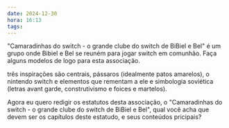 ```yaml
---
date: 2024-12-30
hora: 16:13
tags:
---
```



"Camaradinhas do switch - o grande clube do switch de BiBiel e Bel" é um grupo onde Bibiel e Bel se reuném para jogar switch em comunhão. Faça alguns modelos de logo para esta associação. 

três inspirações são centrais, pássaros (idealmente patos amarelos), o nintendo switch e elementos que rementam a ele e simbologia soviética (letras avant garde, construtivismo e foices e martelos).


Agora eu quero redigir os estatutos desta associação, o "Camaradinhas do switch - o grande clube do switch de BiBiel e Bel", qual você acha que devem ser os capítulos deste estatudo, e seus conteúdos pricipais?